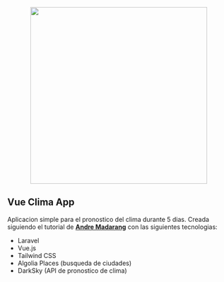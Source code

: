 <p align="center"><img src="https://res.cloudinary.com/dtfbvvkyp/image/upload/v1566331377/laravel-logolockup-cmyk-red.svg" width="400"></p>



## Vue Clima App

Aplicacion simple para el pronostico del clima durante 5 dias. Creada siguiendo el tutorial de **[Andre Madarang](https://www.youtube.com/channel/UCtb40EQj2inp8zuaQlLx3iQ/)** con las siguientes tecnologias:
- Laravel
- Vue.js
- Tailwind CSS
- Algolia Places (busqueda de ciudades)
- DarkSky (API de pronostico de clima)
